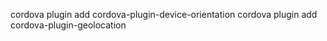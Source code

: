 cordova plugin add cordova-plugin-device-orientation
cordova plugin add cordova-plugin-geolocation

